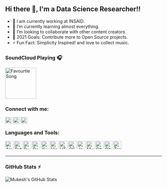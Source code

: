 ## Hi there 👋, I'm a Data Science Researcher!!

- 🔭 I am currently working at INSAID.
- 🌱 I’m currently learning almost everything.
- 👯 I’m looking to collaborate with other content creators.
- 🥅 2021 Goals: Contribute more to Open Source projects.
- ⚡ Fun Fact: Simplicity Inspired! and love to collect music.

### SoundCloud Playing 🎧

[<img width="100px" src="https://media3.giphy.com/media/kKJPSx14GFUyAJ8VoH/giphy.gif" alt="Favourtie Song" width="350" />](https://soundcloud.com/weareriot/cantstop?in=weareriot/sets/remixes)

### Connect with me:

[<img align="left" alt="Twitter" width="22px" src="https://cdn.jsdelivr.net/npm/simple-icons@v3/icons/twitter.svg" />](https://twitter.com/coldperformer)
[<img align="left" alt="LinkedIn" width="22px" src="https://cdn.jsdelivr.net/npm/simple-icons@v3/icons/linkedin.svg" />](https://www.linkedin.com/in/mukesh-kumar-676bab178/)
[<img align="left" alt="Instagram" width="22px" src="https://cdn.jsdelivr.net/npm/simple-icons@v3/icons/instagram.svg" />](https://www.instagram.com/coldperformer/)

<br />

### Languages and Tools:

[<img align="left" alt="Airflow" width="26px" src="https://cdn.jsdelivr.net/npm/simple-icons@3.12.1/icons/apacheairflow.svg" />](https://airflow.apache.org/docs/stable/)

[<img align="left" alt="Python" width="26px" src="https://cdn.jsdelivr.net/npm/simple-icons@3.12.1/icons/python.svg" />](https://docs.python.org/3/)

[<img align="left" alt="PySpark" width="26px" src="https://cdn.jsdelivr.net/npm/simple-icons@3.12.1/icons/apachespark.svg" />](https://spark.apache.org/docs/latest/api/python/index.html)

[<img align="left" alt="Docker" width="26px" src="https://cdn.jsdelivr.net/npm/simple-icons@3.12.1/icons/docker.svg" />](https://docs.docker.com/engine/)

[<img align="left" alt="Kubernetes" width="26px" src="https://cdn.jsdelivr.net/npm/simple-icons@3.12.1/icons/kubernetes.svg" />](https://kubernetes.io/docs/home/)

[<img align="left" alt="Visual Studio Code" width="26px" src="https://cdn.jsdelivr.net/npm/simple-icons@3.12.1/icons/visualstudiocode.svg" />](https://docs.microsoft.com/en-us/visualstudio/?view=vs-2019)

[<img align="left" alt="HTML5" width="26px" src="https://cdn.jsdelivr.net/npm/simple-icons@3.12.1/icons/html5.svg" />](https://devdocs.io/html/)

[<img align="left" alt="CSS3" width="26px" src="https://cdn.jsdelivr.net/npm/simple-icons@3.12.1/icons/css3.svg" />](https://devdocs.io/css/)

[<img align="left" alt="JavaScript" width="26px" src="https://cdn.jsdelivr.net/npm/simple-icons@3.12.1/icons/javascript.svg" />](https://devdocs.io/javascript/)

[<img align="left" alt="MySQL" width="26px" src="https://cdn.jsdelivr.net/npm/simple-icons@3.12.1/icons/mysql.svg" />](https://dev.mysql.com/doc/)

[<img align="left" alt="Git" width="26px" src="https://cdn.jsdelivr.net/npm/simple-icons@3.12.1/icons/git.svg" />](https://git-scm.com/doc)

[<img align="left" alt="GitHub" width="26px" src="https://cdn.jsdelivr.net/npm/simple-icons@3.12.1/icons/github.svg" />](https://docs.github.com/en)

[<img align="left" alt="Terminal" width="26px" src="https://cdn.jsdelivr.net/npm/simple-icons@3.12.1/icons/powershell.svg" />](https://docs.microsoft.com/en-us/windows/terminal/)

<br />
<br />

---


### GitHub Stats :zap: 

<img align="left" alt="Mukesh's GitHub Stats" src="https://github-readme-stats.codestackr.vercel.app/api?username=coldperformer&show_icons=true&hide_border=true" />